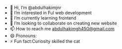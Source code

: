 - 👋 Hi, I’m @abdulhakimjnr
- 👀 I’m interested in Ful web development 
- 🌱 I’m currently learning frontend
- 💞️ I’m looking to collaborate on creating new website
- 📫 How to reach me abdulhakimgh450@gmail.com 
- 😄 Pronouns:
- ⚡ Fun fact:Curiosity skilled the cat 


<!---
abdulhakimjnr/abdulhakimjnr is a ✨ special ✨ repository because its `README.md` (this file) appears on your GitHub profile.
You can click the Preview link to take a look at your changes.
--->
